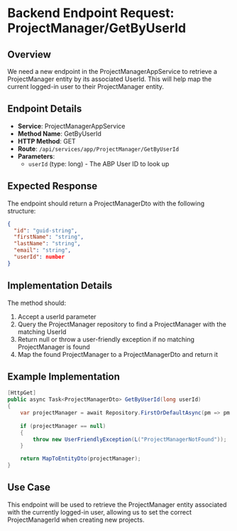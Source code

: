 # Backend Endpoint Request: ProjectManager/GetByUserId

## Overview
We need a new endpoint in the ProjectManagerAppService to retrieve a ProjectManager entity by its associated UserId. This will help map the current logged-in user to their ProjectManager entity.

## Endpoint Details

- **Service**: ProjectManagerAppService
- **Method Name**: GetByUserId 
- **HTTP Method**: GET
- **Route**: `/api/services/app/ProjectManager/GetByUserId`
- **Parameters**: 
  - `userId` (type: long) - The ABP User ID to look up

## Expected Response
The endpoint should return a ProjectManagerDto with the following structure:

```json
{
  "id": "guid-string",
  "firstName": "string",
  "lastName": "string",
  "email": "string",
  "userId": number
}
```

## Implementation Details

The method should:
1. Accept a userId parameter
2. Query the ProjectManager repository to find a ProjectManager with the matching UserId
3. Return null or throw a user-friendly exception if no matching ProjectManager is found
4. Map the found ProjectManager to a ProjectManagerDto and return it

## Example Implementation

```csharp
[HttpGet]
public async Task<ProjectManagerDto> GetByUserId(long userId)
{
    var projectManager = await Repository.FirstOrDefaultAsync(pm => pm.UserId == userId);
    
    if (projectManager == null)
    {
        throw new UserFriendlyException(L("ProjectManagerNotFound"));
    }

    return MapToEntityDto(projectManager);
}
```

## Use Case
This endpoint will be used to retrieve the ProjectManager entity associated with the currently logged-in user, allowing us to set the correct ProjectManagerId when creating new projects. 